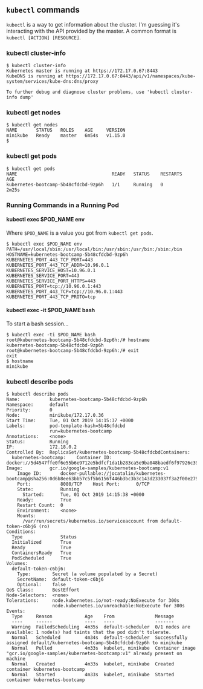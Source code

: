 ## `kubectl` commands

`kubectl` is a way to get information about the cluster.
I'm guessing it's interacting with the API provided by the master. A common format is `kubectl [ACTION] [RESOURCE]`.

### kubectl cluster-info

    $ kubectl cluster-info
    Kubernetes master is running at https://172.17.0.67:8443
    KubeDNS is running at https://172.17.0.67:8443/api/v1/namespaces/kube-system/services/kube-dns:dns/proxy

    To further debug and diagnose cluster problems, use 'kubectl cluster-info dump'

### kubectl get nodes

    $ kubectl get nodes
    NAME       STATUS   ROLES    AGE     VERSION
    minikube   Ready    master   6m54s   v1.15.0
    $

### kubectl get pods

    $ kubectl get pods
    NAME                                   READY   STATUS    RESTARTS   AGE
    kubernetes-bootcamp-5b48cfdcbd-9zp6h   1/1     Running   0          2m25s

### Running Commands in a Running Pod

#### kubectl exec $POD_NAME env

Where `$POD_NAME` is a value you got from `kubectl get pods`.

    $ kubectl exec $POD_NAME env
    PATH=/usr/local/sbin:/usr/local/bin:/usr/sbin:/usr/bin:/sbin:/bin
    HOSTNAME=kubernetes-bootcamp-5b48cfdcbd-9zp6h
    KUBERNETES_PORT_443_TCP_PORT=443
    KUBERNETES_PORT_443_TCP_ADDR=10.96.0.1
    KUBERNETES_SERVICE_HOST=10.96.0.1
    KUBERNETES_SERVICE_PORT=443
    KUBERNETES_SERVICE_PORT_HTTPS=443
    KUBERNETES_PORT=tcp://10.96.0.1:443
    KUBERNETES_PORT_443_TCP=tcp://10.96.0.1:443
    KUBERNETES_PORT_443_TCP_PROTO=tcp

#### kubectl exec -it $POD_NAME bash

To start a bash session...

    $ kubectl exec -ti $POD_NAME bash
    root@kubernetes-bootcamp-5b48cfdcbd-9zp6h:/# hostname
    kubernetes-bootcamp-5b48cfdcbd-9zp6h
    root@kubernetes-bootcamp-5b48cfdcbd-9zp6h:/# exit
    exit
    $ hostname
    minikube

### kubectl describe pods

    $ kubectl describe pods
    Name:           kubernetes-bootcamp-5b48cfdcbd-9zp6h
    Namespace:      default
    Priority:       0
    Node:           minikube/172.17.0.36
    Start Time:     Tue, 01 Oct 2019 14:15:37 +0000
    Labels:         pod-template-hash=5b48cfdcbd
                    run=kubernetes-bootcamp
    Annotations:    <none>
    Status:         Running
    IP:             172.18.0.2
    Controlled By:  ReplicaSet/kubernetes-bootcamp-5b48cfdcbdContainers:
      kubernetes-bootcamp:    Container ID:   docker://5d4547ffe0f6e55b6e9712e5bdfcf1da1b283ca5e9ba048baedf6f97926c39c4    Image:          gcr.io/google-samples/kubernetes-bootcamp:v1
        Image ID:       docker-pullable://jocatalin/kubernetes-bootcamp@sha256:0d6b8ee63bb57c5f5b6156f446b3bc3b3c143d233037f3a2f00e279c8fcc64af
        Port:           8080/TCP    Host Port:      0/TCP
        State:          Running
          Started:      Tue, 01 Oct 2019 14:15:38 +0000
        Ready:          True
        Restart Count:  0
        Environment:    <none>
        Mounts:
          /var/run/secrets/kubernetes.io/serviceaccount from default-token-c6bj6 (ro)
    Conditions:
      Type              Status
      Initialized       True
      Ready             True
      ContainersReady   True
      PodScheduled      True
    Volumes:
      default-token-c6bj6:
        Type:        Secret (a volume populated by a Secret)
        SecretName:  default-token-c6bj6
        Optional:    false
    QoS Class:       BestEffort
    Node-Selectors:  <none>
    Tolerations:     node.kubernetes.io/not-ready:NoExecute for 300s
                     node.kubernetes.io/unreachable:NoExecute for 300s
    Events:
      Type     Reason            Age    From               Message
      ----     ------            ----   ----               -------
      Warning  FailedScheduling  4m35s  default-scheduler  0/1 nodes are available: 1 node(s) had taints that the pod didn't tolerate.
      Normal   Scheduled         4m34s  default-scheduler  Successfully assigned default/kubernetes-bootcamp-5b48cfdcbd-9zp6h to minikube
      Normal   Pulled            4m33s  kubelet, minikube  Container image "gcr.io/google-samples/kubernetes-bootcamp:v1" already present on machine
      Normal   Created           4m33s  kubelet, minikube  Created container kubernetes-bootcamp
      Normal   Started           4m33s  kubelet, minikube  Started container kubernetes-bootcamp
